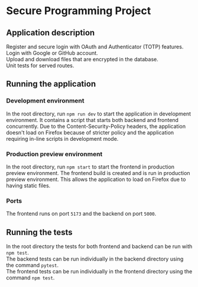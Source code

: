 # Secure Programming Project

## Application description
Register and secure login with OAuth and Authenticator (TOTP) features.\
Login with Google or GitHub account.\
Upload and download files that are encrypted in the database.\
Unit tests for served routes.

## Running the application

### Development environment
In the root directory, run `npm run dev` to start the application in development environment. It contains a script that starts both backend and frontend concurrently. Due to the Content-Security-Policy headers, the application doesn't load on Firefox because of stricter policy and the application requiring in-line scripts in development mode.

### Production preview environment
In the root directory, run `npm start` to start the frontend in production preview environment. The frontend build is created and is run in production preview environment. This allows the application to load on Firefox due to having static files. 

### Ports
The frontend runs on port `5173` and the backend on port `5000`.

## Running the tests
In the root directory the tests for both frontend and backend can be run with `npm test`.\
The backend tests can be run individually in the backend directory using the command `pytest`.\
The frontend tests can be run individually in the frontend directory using the command `npm test`.